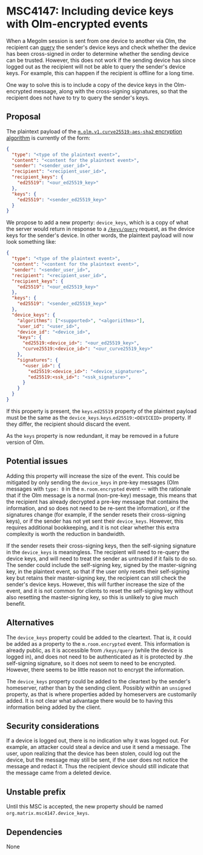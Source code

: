 # MSC4147: Including device keys with Olm-encrypted events

When a Megolm session is sent from one device to another via Olm, the recipient
can
[query](https://spec.matrix.org/unstable/client-server-api/#post_matrixclientv3keysquery)
the sender's device keys and check whether the device has been cross-signed in
order to determine whether the sending device can be trusted.  However, this
does not work if the sending device has since logged out as the recipient will
not be able to query the sender's device keys.  For example, this can happen if
the recipient is offline for a long time.

One way to solve this is to include a copy of the device keys in the
Olm-encrypted message, along with the cross-signing signatures, so that the
recipient does not have to try to query the sender's keys.

## Proposal

The plaintext payload of the [`m.olm.v1.curve25519-aes-sha2` encryption
algorithm](https://spec.matrix.org/unstable/client-server-api/#molmv1curve25519-aes-sha2)
is currently of the form:

```json
{
  "type": "<type of the plaintext event>",
  "content": "<content for the plaintext event>",
  "sender": "<sender_user_id>",
  "recipient": "<recipient_user_id>",
  "recipient_keys": {
    "ed25519": "<our_ed25519_key>"
  },
  "keys": {
    "ed25519": "<sender_ed25519_key>"
  }
}
```

We propose to add a new property: `device_keys`, which is a copy of what the
server would return in response to a
[`/keys/query`](https://spec.matrix.org/unstable/client-server-api/#post_matrixclientv3keysquery)
request, as the device keys for the sender's device.  In other words, the
plaintext payload will now look something like:

```json
{
  "type": "<type of the plaintext event>",
  "content": "<content for the plaintext event>",
  "sender": "<sender_user_id>",
  "recipient": "<recipient_user_id>",
  "recipient_keys": {
    "ed25519": "<our_ed25519_key>"
  },
  "keys": {
    "ed25519": "<sender_ed25519_key>"
  },
  "device_keys": {
    "algorithms": ["<supported>", "<algoriithms>"],
    "user_id": "<user_id>",
    "device_id": "<device_id>",
    "keys": {
      "ed25519:<device_id>": "<our_ed25519_key>",
      "curve25519:<device_id>": "<our_curve25519_key>"
    },
    "signatures": {
      "<user_id>": {
        "ed25519:<device_id>": "<device_signature>",
        "ed25519:<ssk_id>": "<ssk_signature>",
      }
    }
  }
}
```

If this property is present, the `keys`.`ed25519` property of the plaintext
payload must be the same as the `device_keys`.`keys`.`ed25519:<DEVICEID>`
property.  If they differ, the recipient should discard the event.

As the `keys` property is now redundant, it may be removed in a future version
of Olm.

## Potential issues

Adding this property will increase the size of the event.  This could be
mitigated by only sending the `device_keys` in pre-key messages (Olm messages
with `type: 0` in the `m.room.encrypted` event -- with the rationale that if
the Olm message is a normal (non-pre-key) message, this means that the
recipient has already decrypted a pre-key message that contains the
information, and so does not need to be re-sent the information), or if the
signatures change (for example, if the sender resets their cross-signing keys),
or if the sender has not yet sent their `device_keys`.  However, this requires
additional bookkeeping, and it is not clear whether this extra complexity is
worth the reduction in bandwidth.

If the sender resets their cross-signing keys, then the self-signing signature
in the `device_keys` is meaningless.  The recipient will need to re-query the
device keys, and will need to treat the sender as untrusted if it fails to do
so.  The sender could include the self-signing key, signed by the
master-signing key, in the plaintext event, so that if the user only resets
their self-signing key but retains their master-signing key, the recipient can
still check the sender's device keys.  However, this will further increase the
size of the event, and it is not common for clients to reset the self-signing
key without also resetting the master-signing key, so this is unlikely to give
much benefit.

## Alternatives

The `device_keys` property could be added to the cleartext.  That is, it could
be added as a property to the `m.room.encrypted` event.  This information is
already public, as it is accessible from `/keys/query` (while the device is
logged in), and does not need to be authenticated as it is protected by .the
self-signing signature, so it does not seem to need to be encrypted.  However,
there seems to be little reason not to encrypt the information.

The `device_keys` property could be added to the cleartext by the sender's
homeserver, rather than by the sending client.  Possibly within an `unsigned`
property, as that is where properties added by homeservers are customarily
added.  It is not clear what advantage there would be to having this
information being added by the client.

## Security considerations

If a device is logged out, there is no indication why it was logged out.  For
example, an attacker could steal a device and use it send a message.  The user,
upon realizing that the device has been stolen, could log out the device, but
the message may still be sent, if the user does not notice the message and
redact it.  Thus the recipient device should still indicate that the message
came from a deleted device.

## Unstable prefix

Until this MSC is accepted, the new property should be named
`org.matrix.msc4147.device_keys`.

## Dependencies

None

